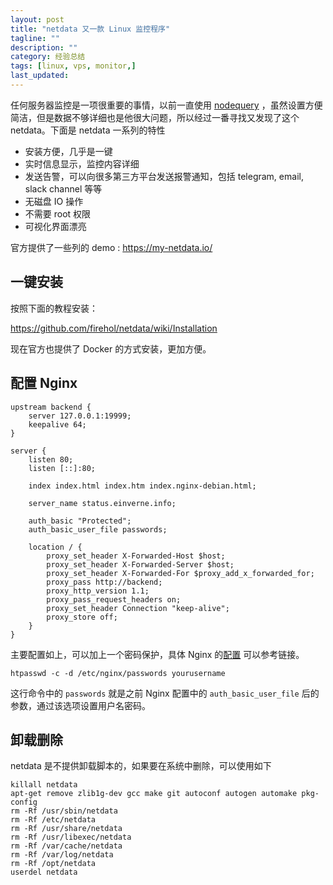 ```yaml
---
layout: post
title: "netdata 又一款 Linux 监控程序"
tagline: ""
description: ""
category: 经验总结
tags: [linux, vps, monitor,]
last_updated:
---
```


任何服务器监控是一项很重要的事情，以前一直使用 [nodequery](/post/2017/08/nodequery.html) ，虽然设置方便简洁，但是数据不够详细也是他很大问题，所以经过一番寻找又发现了这个 netdata。下面是 netdata 一系列的特性

- 安装方便，几乎是一键
- 实时信息显示，监控内容详细
- 发送告警，可以向很多第三方平台发送报警通知，包括 telegram, email, slack channel 等等
- 无磁盘 IO 操作
- 不需要 root 权限
- 可视化界面漂亮

官方提供了一些列的 demo : <https://my-netdata.io/>

## 一键安装

按照下面的教程安装：

<https://github.com/firehol/netdata/wiki/Installation>

现在官方也提供了 Docker 的方式安装，更加方便。

## 配置 Nginx

```
upstream backend {
	server 127.0.0.1:19999;
	keepalive 64;
}

server {
	listen 80;
	listen [::]:80;

	index index.html index.htm index.nginx-debian.html;

	server_name status.einverne.info;

	auth_basic "Protected";
	auth_basic_user_file passwords;

	location / {
		proxy_set_header X-Forwarded-Host $host;
		proxy_set_header X-Forwarded-Server $host;
		proxy_set_header X-Forwarded-For $proxy_add_x_forwarded_for;
		proxy_pass http://backend;
		proxy_http_version 1.1;
		proxy_pass_request_headers on;
		proxy_set_header Connection "keep-alive";
		proxy_store off;
	}
}
```

主要配置如上，可以加上一个密码保护，具体 Nginx 的[配置](/post/2017/10/nginx-conf.html) 可以参考链接。

    htpasswd -c -d /etc/nginx/passwords yourusername

这行命令中的 `passwords` 就是之前 Nginx 配置中的 `auth_basic_user_file` 后的参数，通过该选项设置用户名密码。

## 卸载删除
netdata 是不提供卸载脚本的，如果要在系统中删除，可以使用如下

    killall netdata
    apt-get remove zlib1g-dev gcc make git autoconf autogen automake pkg-config
    rm -Rf /usr/sbin/netdata
    rm -Rf /etc/netdata
    rm -Rf /usr/share/netdata
    rm -Rf /usr/libexec/netdata
    rm -Rf /var/cache/netdata
    rm -Rf /var/log/netdata
    rm -Rf /opt/netdata
    userdel netdata

